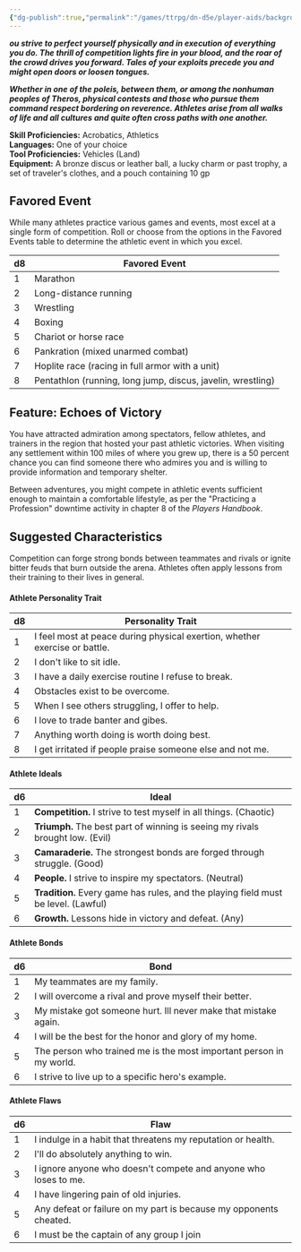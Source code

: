 ```yaml
---
{"dg-publish":true,"permalink":"/games/ttrpg/dn-d5e/player-aids/backgrounds/athlete/","tags":["TTRPG/DND/5e"],"noteIcon":""}
---
```



**_ou strive to perfect yourself physically and in execution of everything you do. The thrill of competition lights fire in your blood, and the roar of the crowd drives you forward. Tales of your exploits precede you and might open doors or loosen tongues._**

**_Whether in one of the poleis, between them, or among the nonhuman peoples of Theros, physical contests and those who pursue them command respect bordering on reverence. Athletes arise from all walks of life and all cultures and quite often cross paths with one another._**

**Skill Proficiencies:** Acrobatics, Athletics  
**Languages:** One of your choice  
**Tool Proficiencies:** Vehicles (Land)  
**Equipment:** A bronze discus or leather ball, a lucky charm or past trophy, a set of traveler's clothes, and a pouch containing 10 gp

## Favored Event

While many athletes practice various games and events, most excel at a single form of competition. Roll or choose from the options in the Favored Events table to determine the athletic event in which you excel.

|d8|Favored Event|
|---|---|
|1|Marathon|
|2|Long-distance running|
|3|Wrestling|
|4|Boxing|
|5|Chariot or horse race|
|6|Pankration (mixed unarmed combat)|
|7|Hoplite race (racing in full armor with a unit)|
|8|Pentathlon (running, long jump, discus, javelin, wrestling)|

## Feature: Echoes of Victory

You have attracted admiration among spectators, fellow athletes, and trainers in the region that hosted your past athletic victories. When visiting any settlement within 100 miles of where you grew up, there is a 50 percent chance you can find someone there who admires you and is willing to provide information and temporary shelter.

Between adventures, you might compete in athletic events sufficient enough to maintain a comfortable lifestyle, as per the "Practicing a Profession" downtime activity in chapter 8 of the _Players Handbook_.

## Suggested Characteristics

Competition can forge strong bonds between teammates and rivals or ignite bitter feuds that burn outside the arena. Athletes often apply lessons from their training to their lives in general.

#### **Athlete Personality Trait**

|d8|Personality Trait|
|---|---|
|1|I feel most at peace during physical exertion, whether exercise or battle.|
|2|I don't like to sit idle.|
|3|I have a daily exercise routine I refuse to break.|
|4|Obstacles exist to be overcome.|
|5|When I see others struggling, I offer to help.|
|6|I love to trade banter and gibes.|
|7|Anything worth doing is worth doing best.|
|8|I get irritated if people praise someone else and not me.|

#### **Athlete Ideals**

|d6|Ideal|
|---|---|
|1|**Competition.** I strive to test myself in all things. (Chaotic)|
|2|**Triumph.** The best part of winning is seeing my rivals brought low. (Evil)|
|3|**Camaraderie.** The strongest bonds are forged through struggle. (Good)|
|4|**People.** I strive to inspire my spectators. (Neutral)|
|5|**Tradition.** Every game has rules, and the playing field must be level. (Lawful)|
|6|**Growth.** Lessons hide in victory and defeat. (Any)|

#### **Athlete Bonds**

|d6|Bond|
|---|---|
|1|My teammates are my family.|
|2|I will overcome a rival and prove myself their better.|
|3|My mistake got someone hurt. Ill never make that mistake again.|
|4|I will be the best for the honor and glory of my home.|
|5|The person who trained me is the most important person in my world.|
|6|I strive to live up to a specific hero's example.|

#### **Athlete Flaws**

|d6|Flaw|
|---|---|
|1|I indulge in a habit that threatens my reputation or health.|
|2|I'll do absolutely anything to win.|
|3|I ignore anyone who doesn't compete and anyone who loses to me.|
|4|I have lingering pain of old injuries.|
|5|Any defeat or failure on my part is because my opponents cheated.|
|6|I must be the captain of any group I join|
